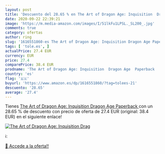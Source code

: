 ```yaml
---
layout: post
title: 'Descuento del 28.65 % en The Art of Dragon Age: Inquisition  Drag'
date: 2020-09-22 22:39:21
image: 'https://m.media-amazon.com/images/I/51lkFu1LPSL._SL200_.jpg'
comments: true
category: ofertas
author: ring
slug: '1616551860-es The Art of Dragon Age: Inquisition Dragon Age Paperback'
tags: [ 'tole.es', ]
actualPrice: 27.4 EUR
currency: EUR
price: 27.4
comparePrice: 38.4 EUR
prodname: 'The Art of Dragon Age: Inquisition  Dragon Age  Paperback  '
country: 'es'
flag: '🇪🇸'
buyurl: 'https://www.amazon.es/dp/1616551860/?tag=tolees-21'
descuento: '28.65'
average: '27.4'
---
```


Tienes [The Art of Dragon Age: Inquisition  Dragon Age  Paperback  ](https://www.amazon.es/dp/1616551860/?tag=tolees-21) con un 28.65 % de descuento con precio de oferta de 27.4 EUR (original: 38.4 EUR) en el siguiente enlace!

[![The Art of Dragon Age: Inquisition  Drag](https://m.media-amazon.com/images/I/51lkFu1LPSL._SL200_.jpg)](https://www.amazon.es/dp/1616551860/?tag=tolees-21)

ℹ️:


[🛒 Accede a la oferta!!](https://www.amazon.es/dp/1616551860/?tag=tolees-21)
